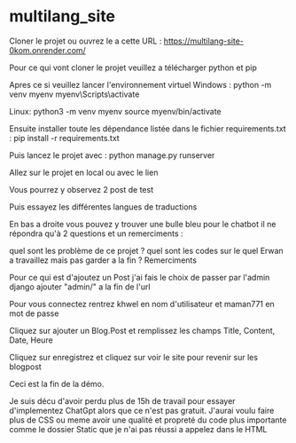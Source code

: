 # multilang_site

Cloner le projet ou ouvrez le a cette URL : https://multilang-site-0kom.onrender.com/

Pour ce qui vont cloner le projet  veuillez a télécharger python et pip

Apres ce si veuillez lancer l'environnement virtuel Windows : python -m venv myenv
myenv\Scripts\activate

Linux: python3 -m venv myenv
source myenv/bin/activate


Ensuite installer toute les dépendance listée dans le fichier requirements.txt : pip install -r requirements.txt

Puis lancez le projet avec : python manage.py runserver

Allez sur le projet en local ou avec le lien 

Vous pourrez y observez 2 post de test

Puis essayez les différentes langues de traductions

En bas a droite vous pouvez y trouver une bulle bleu pour le chatbot il ne répondra qu'à 2 questions et un remerciments :

quel sont les problème de ce projet ?
quel sont les codes sur le quel Erwan a travaillez mais pas garder a la fin ?
Remerciments

Pour ce qui est d'ajoutez un Post j'ai fais le choix de passer par l'admin django ajouter "admin/" a la fin de l'url

Pour vous connectez rentrez khwel en nom d'utilisateur et maman771 en mot de passe

Cliquez sur ajouter un Blog.Post et remplissez les champs Title, Content, Date, Heure

Cliquez sur enregistrez et cliquez sur voir le site pour revenir sur les blogpost

Ceci est la fin de la démo.

Je suis décu d'avoir perdu plus de 15h de travail pour essayer d'implementez ChatGpt alors que ce n'est pas gratuit.
J'aurai voulu faire plus de CSS ou meme avoir une qualité et propreté du code plus importante comme le dossier Static que je n'ai pas réussi a appelez dans le HTML
